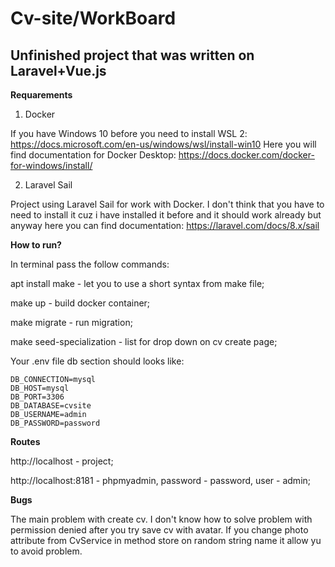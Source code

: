 # Cv-site/WorkBoard
## Unfinished project that was written on Laravel+Vue.js

**Requarements**

1. Docker

If you have Windows 10 before you need to install WSL 2:
https://docs.microsoft.com/en-us/windows/wsl/install-win10
Here you will find documentation for Docker Desktop:
https://docs.docker.com/docker-for-windows/install/

2. Laravel Sail

Project using Laravel Sail for work with Docker.
I don't think that you have to need to install it cuz i have installed it
before and it should work already but anyway here you can find documentation:
https://laravel.com/docs/8.x/sail

**How to run?**

In terminal pass the follow commands:

apt install make - let you to use a short syntax from make file;

make up - build docker container;

make migrate - run migration;

make seed-specialization - list for drop down on cv create page;

Your .env file  db section should looks like:

```
DB_CONNECTION=mysql
DB_HOST=mysql
DB_PORT=3306
DB_DATABASE=cvsite
DB_USERNAME=admin
DB_PASSWORD=password
```

**Routes**

http://localhost - project;

http://localhost:8181 - phpmyadmin, password - password, user - admin;

**Bugs**

The main problem with create cv. I don't know how to solve problem with permission denied after 
you try save cv with avatar. If you change photo attribute from CvService in method store on random string
name it allow yu to avoid problem.






